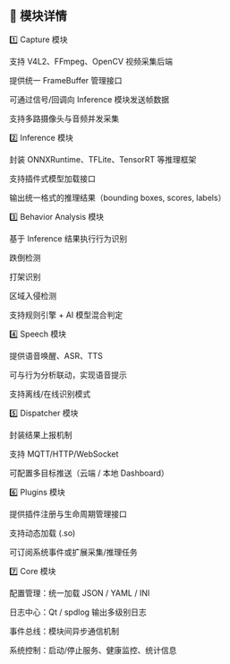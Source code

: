 ## 🧩 模块详情
1️⃣ Capture 模块

支持 V4L2、FFmpeg、OpenCV 视频采集后端

提供统一 FrameBuffer 管理接口

可通过信号/回调向 Inference 模块发送帧数据

支持多路摄像头与音频并发采集

2️⃣ Inference 模块

封装 ONNXRuntime、TFLite、TensorRT 等推理框架

支持插件式模型加载接口

输出统一格式的推理结果（bounding boxes, scores, labels）

3️⃣ Behavior Analysis 模块

基于 Inference 结果执行行为识别

跌倒检测

打架识别

区域入侵检测

支持规则引擎 + AI 模型混合判定

4️⃣ Speech 模块

提供语音唤醒、ASR、TTS

可与行为分析联动，实现语音提示

支持离线/在线识别模式

5️⃣ Dispatcher 模块

封装结果上报机制

支持 MQTT/HTTP/WebSocket

可配置多目标推送（云端 / 本地 Dashboard）

6️⃣ Plugins 模块

提供插件注册与生命周期管理接口

支持动态加载 (.so)

可订阅系统事件或扩展采集/推理任务

7️⃣ Core 模块

配置管理：统一加载 JSON / YAML / INI

日志中心：Qt / spdlog 输出多级别日志

事件总线：模块间异步通信机制

系统控制：启动/停止服务、健康监控、统计信息
